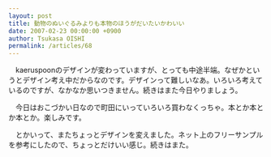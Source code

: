 ```yaml
---
layout: post
title: 動物のぬいぐるみよりも本物のほうがだいたいかわいい
date: 2007-02-23 00:00:00 +0900
author: Tsukasa OISHI
permalink: /articles/68
---
```


　kaeruspoonのデザインが変わっていますが、とっても中途半端。なぜかというとデザイン考え中だからなのです。デザインって難しいなあ。いろいろ考えているのですが、なかなか思いつきません。続きはまた今日やりましょう。

　今日はおこづかい日なので町田にいっていろいろ買わなくっちゃ。本とか本とか本とか。楽しみです。

　とかいって、またちょっとデザインを変えました。ネット上のフリーサンプルを参考にしたので、ちょっとだけいい感じ。続きはまた。

